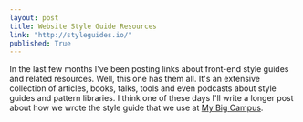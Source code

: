 ```yaml
---
layout: post
title: Website Style Guide Resources
link: "http://styleguides.io/"
published: True
---
```


In the last few months I've been posting links about front-end style guides and related resources. Well, this one has them all. It's an extensive collection of articles, books, talks, tools and even podcasts about style guides and pattern libraries. I think one of these days I'll write a longer post about how we wrote the style guide that we use at <a href="http://mybigcampus.com/">My Big Campus</a>.
